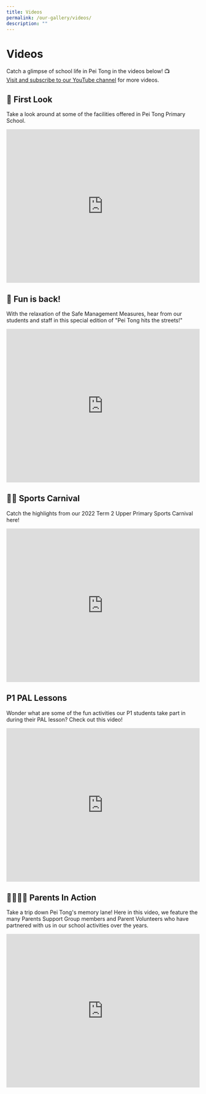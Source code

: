 ```yaml
---
title: Videos
permalink: /our-gallery/videos/
description: ""
---
```

# Videos


Catch a glimpse of school life in Pei Tong in the videos below! 📺  
[Visit and subscribe to our YouTube channel](https://www.youtube.com/channel/UCUOCuOaW2sn0A5jTdkHlr7g) for more videos.   

## 👀 First Look


Take a look around at some of the facilities offered in Pei Tong Primary School.


<iframe width="100%" height="400" src="https://www.youtube.com/embed/Don7ZQ-2gwI" title="Pei Tong - First Look" frameborder="0" allow="accelerometer; autoplay; clipboard-write; encrypted-media; gyroscope; picture-in-picture; web-share" allowfullscreen></iframe>


## 🎈 Fun is back!


With the relaxation of the Safe Management Measures, hear from our students and staff in this special edition of "Pei Tong hits the streets!"


<iframe width="100%" height="400" src="https://www.youtube.com/embed/abruOkYBpHo" title="Pei Tong Hits The Streets - Fun is back!" frameborder="0" allow="accelerometer; autoplay; clipboard-write; encrypted-media; gyroscope; picture-in-picture; web-share" allowfullscreen></iframe>


## 🤸‍♂️ Sports Carnival


Catch the highlights from our 2022 Term 2 Upper Primary Sports Carnival here!

<iframe width="100%" height="400" src="https://www.youtube.com/embed/GTBIDm-b3kc" title="Sports Carnival 2022 Highlights" frameborder="0" allow="accelerometer; autoplay; clipboard-write; encrypted-media; gyroscope; picture-in-picture; web-share" allowfullscreen></iframe>

## P1 PAL Lessons


Wonder what are some of the fun activities our P1 students take part in during their PAL lesson? Check out this video!

<iframe width="100%" height="400" src="https://www.youtube.com/embed/SXARSLqJBr4" title="PAL @ Pei Tong 2021 - P1 Experience" frameborder="0" allow="accelerometer; autoplay; clipboard-write; encrypted-media; gyroscope; picture-in-picture; web-share" allowfullscreen></iframe>

## 🙋‍♂️🙋‍♀️ Parents In Action


Take a trip down Pei Tong's memory lane! Here in this video, we feature the many Parents Support Group members and Parent Volunteers who have partnered with us in our school activities over the years.


<iframe width="100%" height="400" src="https://www.youtube.com/embed/6pfKOxTxhMs" title="Pei Tong - Our PSG &amp; Parents In Action" frameborder="0" allow="accelerometer; autoplay; clipboard-write; encrypted-media; gyroscope; picture-in-picture; web-share" allowfullscreen></iframe>